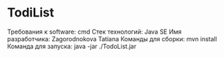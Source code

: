 # TodiList
Требования к software: cmd
Стек технологий: Java SE
 Имя разработчика: Zagorodnokova Tatiana
 Команды для сборки: mvn install
 Команда для запуска: java -jar ./TodoList.jar
